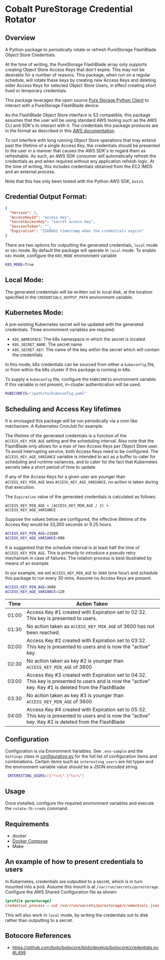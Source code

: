 # Cobalt PureStorage Credential Rotator


## Overview

A Python package to periodically rotate or refresh PureStorage FlashBlade Object Store Credentials.

At the time of writing, the PureStorage FlashBlade array only supports creating Object Store Access Keys that don't expire.  This may not be desirable for a number of reasons.  This package, when run on a regular schedule, will rotate these keys by creating new Access Keys and deleting older Access Keys for selected Object Store Users, in effect creating short lived or temporary credentials.

This package leverages the open source [Pure Storage Python Client](https://pure-storage-py-pure-client.readthedocs-hosted.com/en/latest/) to interact with a PureStorage FlashBlade device.

As the FlashBlade Object Store interface is S3 compatible, this package assumes that the user will be using standard AWS tooling such as the AWS CLI and SDK's to interact with it.  The credentials this package produces are in the format as described in this [AWS documentation](https://docs.aws.amazon.com/cli/latest/userguide/cli-configure-sourcing-external.html).

To not interfere with long running Object Store operations that may extend past the lifetime of a single Access Key, the credentials should be presented to the user in a manner that causes the AWS SDK's to regard them as refreshable.  As such, an AWS SDK consumer will automatically refresh the credentials as and when required without any application refresh logic.  At the time of writing, this includes credentials obtained from the EC2 IMDS and an external process.

Note that this has only been tested with the Python AWS SDK, `boto3`.


## Credential Output Format:

```json
{
  "Version": 1,
  "AccessKeyId": "access key",
  "SecretAccessKey": "secret access key",
  "SessionToken": "",
  "Expiration": "ISO8601 timestamp when the credentials expire"
}
```

There are two options for outputting the generated credentials, `local` mode or `k8s` mode.  By default the package will operate in `local` mode.  To enable `k8s` mode, configure the `K8S_MODE` environment variable

```bash
K8S_MODE=True
```

## Local Mode:

The generated credentials will be written out to local disk, at the location specified in the `CREDENTIALS_OUTPUT_PATH` environment variable.


## Kubernetes Mode:

A pre-existing Kubernetes secret will be updated with the generated credentials.  Three environment variables are required:

- `K8S_NAMESPACE`:  The k8s namespace in which the secret is located.
- `K8S_SECRET_NAME`: The secret name
- `K8S_SECRET_KEY`: The name of the key within the secret which will contain the credentials

In this mode, k8s credentials can be sourced from either a `kubeconfig` file, or from within the k8s cluster if this package is running in k8s.

To supply a `kubeconfig` file, configure the `KUBECONFIG` environment variable.  If this variable is not present, in-cluster authentication will be used.

```bash
KUBECONFIG="/path/to/kubeconfig.yaml"
```


## Scheduling and Access Key lifetimes

It is envisaged this package will be run periodically via a cron like mechanism.  A Kubernetes CronJob for example.

The lifetime of the generated credentials is a function of the `ACCESS_KEY_MIN_AGE` setting and the scheduling interval.  Also note that the FlashBlade only allows for a max of two Access Keys per Object Store user.  To avoid interrupting service, both Access Keys need to be configured.  The `ACCESS_KEY_AGE_VARIANCE` variable is intended to act as a buffer to cater for scheduling and runtime variances, and to cater for the fact that Kubernetes secrets take a short period of time to update.

If any of the Access Keys for a given user are younger than `ACCESS_KEY_MIN_AGE` less `ACCESS_KEY_AGE_VARIANCE`, no action is taken during that execution.

The `Expiration` value of the generated credentials is calculated as follows:

```
ACCESS_KEY_MIN_AGE + (ACCESS_KEY_MIN_AGE / 2) + ACCESS_KEY_AGE_VARIANCE
```

Suppose the values below are configured, the effective lifetime of the Access Key would be 33,300 seconds or 9.25 hours.

```bash
ACCESS_KEY_MIN_AGE=21600
ACCESS_KEY_AGE_VARIANCE=900
```

It is suggested that the schedule interval is at least half the time of `ACCESS_KEY_MIN_AGE`.  This is primarily to introduce a pseudo retry mechanism in case of failures.  The rotation process is best illustrated by means of an example

In our example, we set `ACCESS_KEY_MIN_AGE` to `3600` (one hour) and schedule this package to run every 30 mins.  Assume no Access Keys are present.

```bash
ACCESS_KEY_MIN_AGE=3600
ACCESS_KEY_AGE_VARIANCE=120
```

| Time  | Action Taken |
| ---   | ---     |
| 01:00 | Access Key #1 created with Expiration set to 02:32. This key is presented to users.                                                                     |
| 01:30 | No action taken as `ACCESS_KEY_MIN_AGE` of 3600 has not been reached.                                                                                   |
| 02:00 | Access Key #2 created with Expiration set to 03:32.  This key is presented to users and is now the "active" key.                                        |
| 02:30 | No action taken as key #2 is younger than `ACCESS_KEY_MIN_AGE` of 3600                                                                                  |
| 03:00 | Access Key #3 created with Expiration set to 04:32. This key is presented to users and is now the "active" key.  Key #1 is deleted from the FlashBlade  |
| 03:30 | No action taken as key #3 is younger than `ACCESS_KEY_MIN_AGE` of 3600                                                                                  |
| 04:00 | Access Key #4 created with Expiration set to 05:32. This key is presented to users and is now the "active" key.  Key #2 is deleted from the FlashBlade  |


## Configuration

Configuration is via Environment Variables.  See `.env-sample` and the `Settings` class in [configuration.py](cobalt_purestorage/configuration.py) for the full list of configuration items and combinations.  Certain items such as `interesting_users` are list types and the environment variable value should be a JSON encoded string.

```bash
 INTERESTING_USERS=[\"foo\",\"bar\"]
 ```


## Usage

Once installed, configure the required environment variables and execute the `rotate-fb-creds` command.


## Requirements

- docker
- [Docker Compose](https://github.com/docker/compose)
- Make


## An example of how to present credentials to users

In Kubernetes, credentials are outputted to a secret, which is in turn mounted into a pod.  Assume this mount is at `/var/run/secrets/purestorage`.  Configure the AWS Shared Configuration file as shown:

```toml
[profile purestorage]
credential_process = cat /var/run/secrets/purestorage/credentials.json
```

This will also work in `local` mode, by writing the credentials out to disk rather than outputting to a secret.


## Botocore References

- https://github.com/boto/botocore/blob/develop/botocore/credentials.py#L499

